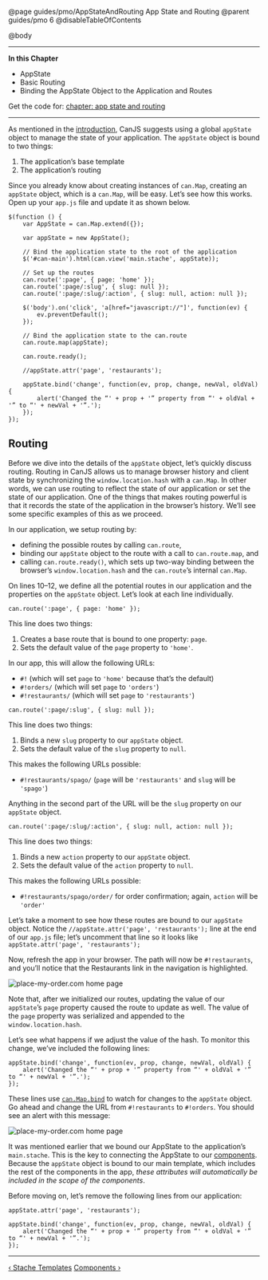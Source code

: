 @page guides/pmo/AppStateAndRouting App State and Routing
@parent guides/pmo 6
@disableTableOfContents

@body

<div class="getting-started">

- - -
**In this Chapter**
 - AppState
 - Basic Routing
 - Binding the AppState Object to the Application and Routes

Get the code for: [chapter: app state and routing](/guides/examples/PlaceMyOrder/ch-3_canjs-getting-started.zip)
- - -

As mentioned in the [introduction](Tutorial.html), CanJS suggests using a global
`appState` object to manage the state of your application. The `appState` object
is bound to two things:

1. The application’s base template
2. The application’s routing

Since you already know about creating instances of `can.Map`, creating an
`appState` object, which is a `can.Map`, will be easy. Let’s see how this works.
Open up your `app.js` file and update it as shown below.

```
$(function () {
	var AppState = can.Map.extend({});

	var appState = new AppState();

	// Bind the application state to the root of the application
	$('#can-main').html(can.view('main.stache', appState));

	// Set up the routes
	can.route(':page', { page: 'home' });
	can.route(':page/:slug', { slug: null });
	can.route(':page/:slug/:action', { slug: null, action: null });

	$('body').on('click', 'a[href="javascript://"]', function(ev) {
		ev.preventDefault();
	});

	// Bind the application state to the can.route
	can.route.map(appState);

	can.route.ready();

	//appState.attr('page', 'restaurants');

	appState.bind('change', function(ev, prop, change, newVal, oldVal) {
		alert('Changed the “' + prop + '” property from “' + oldVal + '” to “' + newVal + '”.');
	});
});
```

## Routing
Before we dive into the details of the `appState` object, let’s quickly discuss
routing. Routing in CanJS allows us to manage browser history and client state by
synchronizing the `window.location.hash` with a `can.Map`. In other words, we can
use routing to reflect the state of our application or set the state of our application.
One of the things that makes routing powerful is that it records the state of the
application in the browser’s history. We’ll see some specific examples of this
as we proceed.

In our application, we setup routing by:

- defining the possible routes by calling `can.route`,
- binding our `appState` object to the route with a call to `can.route.map`, and
- calling `can.route.ready()`, which sets up two-way binding between the
  browser’s `window.location.hash` and the `can.route`’s internal `can.Map`.

On lines 10–12, we define all the potential routes in our application and the
properties on the `appState` object. Let’s look at each line individually.

```
can.route(':page', { page: 'home' });
```

This line does two things:

1. Creates a base route that is bound to one property: `page`.
2. Sets the default value of the `page` property to `'home'`.

In our app, this will allow the following URLs:

- `#!` (which will set `page` to `'home'` because that’s the default)
- `#!orders/` (which will set `page` to `'orders'`)
- `#!restaurants/` (which will set `page` to `'restaurants'`)

```
can.route(':page/:slug', { slug: null });
```

This line does two things:

1. Binds a new `slug` property to our `appState` object.
2. Sets the default value of the `slug` property to `null`.

This makes the following URLs possible:

- `#!restaurants/spago/` (`page` will be `'restaurants'` and `slug` will be `'spago'`)

Anything in the second part of the URL will be the `slug` property on our
`appState` object.

```
can.route(':page/:slug/:action', { slug: null, action: null });
```

This line does two things:

1. Binds a new `action` property to our `appState` object.
2. Sets the default value of the `action` property to `null`.

This makes the following URLs possible:

- `#!restaurants/spago/order/` for order confirmation; again, `action` will be `'order'`

Let’s take a moment to see how these routes are bound to our `appState` object.
Notice the `//appState.attr('page', 'restaurants');` line at the end of our
`app.js` file; let’s uncomment that line so it looks like
`appState.attr('page', 'restaurants');`

Now, refresh the app in your browser. The path will now be `#!restaurants`,
and you’ll notice that the Restaurants link in the navigation is highlighted.

![place-my-order.com home page](../can/guides/images/app-state-routing/app_state_route_rest.png)

Note that, after we initialized our routes, updating the value of our
`appState`’s `page` property caused the route to update as well.
The value of the `page` property was serialized and appended
to the `window.location.hash`.

Let’s see what happens if we adjust the value of the hash. To monitor this
change, we’ve included the following lines:

```
appState.bind('change', function(ev, prop, change, newVal, oldVal) {
	alert('Changed the “' + prop + '” property from “' + oldVal + '” to “' + newVal + '”.');
});
```

These lines use [`can.Map.bind`](../docs/can.Map.prototype.bind.html) to
watch for changes to the `appState` object. Go ahead and change the URL from
`#!restaurants` to `#!orders`. You should see an alert with this message:

![place-my-order.com home page](../can/guides/images/app-state-routing/change_state_alert.png)

It was mentioned earlier that we bound our AppState to the application’s `main.stache`.
This is the key to connecting the AppState to our [components](Components.html).
Because the `appState` object is bound to our main template, which includes the rest of
the components in the app, *these attributes will automatically be included in the scope of
the components*.

Before moving on, let’s remove the following lines from our application:

```
appState.attr('page', 'restaurants');

appState.bind('change', function(ev, prop, change, newVal, oldVal) {
	alert('Changed the “' + prop + '” property from “' + oldVal + '” to “' + newVal + '”.');
});
```

- - -

<span class="pull-left">[&lsaquo; Stache Templates](StacheTemplates.html)</span>
<span class="pull-right">[Components &rsaquo;](Components.html)</span>

</div>
